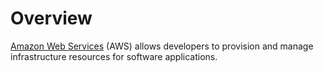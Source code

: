# Overview
[Amazon Web Services](https://aws.amazon.com/) (AWS) allows developers to provision and manage infrastructure resources for software applications.